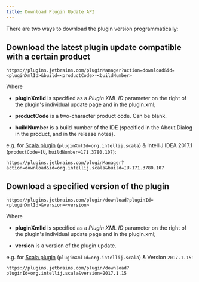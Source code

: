 ```yaml
---
title: Download Plugin Update API
---
```


There are two ways to download the plugin version programmatically:

## Download the latest plugin update compatible with a certain product

```
https://plugins.jetbrains.com/pluginManager?action=download&id=<pluginXmlId>&build=<productCode>-<buildNumber>
```

Where

* **pluginXmlId** is specified as a *Plugin XML ID* parameter on the right of the plugin's individual update page and in the plugin.xml;

* **productCode** is a two-character product code. Can be blank.

* **buildNumber** is a build number of the IDE (specified in the About Dialog in the product, and in the release notes).

e.g. for [Scala plugin](https://plugins.jetbrains.com/plugin/1347-scala) (`pluginXmlId=org.intellij.scala`) & IntelliJ IDEA 2017.1 (`productCode=IU`, `buildNumber=171.3780.107`):

`https://plugins.jetbrains.com/pluginManager?action=download&id=org.intellij.scala&build=IU-171.3780.107`

## Download a specified version of the plugin

```
https://plugins.jetbrains.com/plugin/download?pluginId=<pluginXmlId>&version=<version>
```

Where

* **pluginXmlId** is specified as a *Plugin XML ID* parameter on the right of the plugin's individual update page and in the plugin.xml;

* **version** is a version of the plugin update.

e.g. for [Scala plugin](https://plugins.jetbrains.com/plugin/1347-scala) (`pluginXmlId=org.intellij.scala`) & Version `2017.1.15`:

`https://plugins.jetbrains.com/plugin/download?pluginId=org.intellij.scala&version=2017.1.15`
